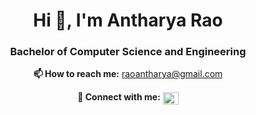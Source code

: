 <h1 align="center">Hi 👋, I'm Antharya Rao</h1>
<h3 align="center">Bachelor of Computer Science and Engineering</h3>

<p align="center">
  <strong>📫 How to reach me:</strong> 
  <a href="mailto:raoantharya@gmail.com">raoantharya@gmail.com</a>
</p>

<p align="center">
  <strong>🔗 Connect with me:</strong> 
  <a href="https://linkedin.com/in/antharya-rao" target="blank">
    <img 
      align="center" 
      src="https://raw.githubusercontent.com/rahuldkjain/github-profile-readme-generator/master/src/images/icons/Social/linked-in-alt.svg" 
      alt="LinkedIn" 
      height="20" 
      width="25" />
  </a>
</p>
